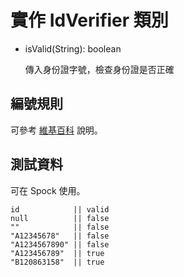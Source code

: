 # 實作 IdVerifier 類別

+ isValid(String): boolean

  傳入身份證字號，檢查身份證是否正確

## 編號規則

可參考 [維基百科](http://zh.wikipedia.org/wiki/%E4%B8%AD%E8%8F%AF%E6%B0%91%E5%9C%8B%E5%9C%8B%E6%B0%91%E8%BA%AB%E5%88%86%E8%AD%89#.E7.B7.A8.E8.99.9F.E8.A6.8F.E5.89.87) 說明。

## 測試資料
可在 Spock 使用。

    id            || valid
    null          || false
    ""            || false
    "A12345678"   || false
    "A1234567890" || false
    "A123456789"  || true
    "B120863158"  || true
